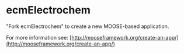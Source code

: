 ecmElectrochem
=====

"Fork ecmElectrochem" to create a new MOOSE-based application.

For more information see: [http://mooseframework.org/create-an-app/](http://mooseframework.org/create-an-app/)
